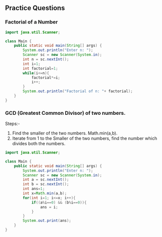 ## Practice Questions

### Factorial of a Number
```java
import java.util.Scanner;

class Main {
    public static void main(String[] args) {
        System.out.println("Enter n: ");
        Scanner sc = new Scanner(System.in);
        int n = sc.nextInt();
        int i=1;
        int factorial=1;
        while(i<=n){
            factorial*=i;
            i++;
        }
        System.out.println("Factorial of n: "+ factorial);
    }
}
```

### GCD (Greatest Common Divisor) of two numbers.
Steps:-
1. Find the smaller of the two numbers. Math.min(a,b).
2. Iterate from 1 to the Smaller of the two numbers, find the number which divides both the numbers.

```java
import java.util.Scanner;

class Main {
    public static void main(String[] args) {
        System.out.println("Enter n: ");
        Scanner sc = new Scanner(System.in);
        int a = sc.nextInt();
        int b = sc.nextInt();
        int ans=1;
        int x=Math.min(a,b);
        for(int i=1; i<=x; i++){
            if((a%i==0) && (b%i==0)){
                ans = i;
            }
        }
        System.out.print(ans);
    }
}
```

